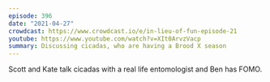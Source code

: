 ```yaml
---
episode: 396
date: "2021-04-27"
crowdcast: https://www.crowdcast.io/e/in-lieu-of-fun-episode-21
youtube: https://www.youtube.com/watch?v=XIt0ArvzVacp
summary: Discussing cicadas, who are having a Brood X season
---
```

Scott and Kate talk cicadas with a real life entomologist and Ben has FOMO.
